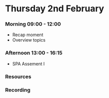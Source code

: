 # Thursday 2nd February

### Morning 09:00 - 12:00
 
- Recap moment
- Overview topics

### Afternoon 13:00 - 16:15

 - SPA Assement I

### Resources



### Recording
